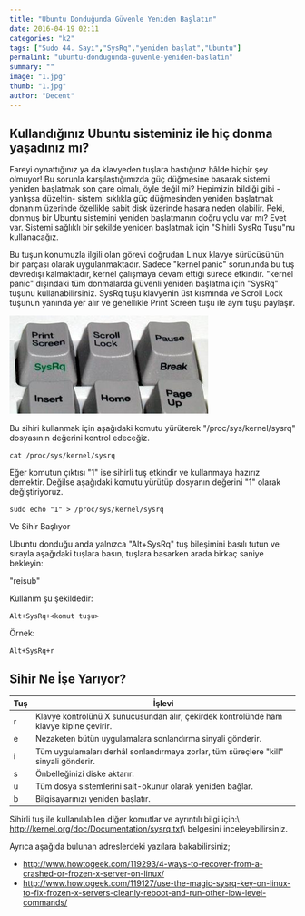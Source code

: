 ```yaml
---
title: "Ubuntu Donduğunda Güvenle Yeniden Başlatın"
date: 2016-04-19 02:11
categories: "k2"
tags: ["Sudo 44. Sayı","SysRq","yeniden başlat","Ubuntu"]
permalink: "ubuntu-dondugunda-guvenle-yeniden-baslatin"
summary: ""
image: "1.jpg"
thumb: "1.jpg"
author: "Decent"
---
```


## Kullandığınız Ubuntu sisteminiz ile hiç donma yaşadınız mı?
Fareyi oynattığınız ya da klavyeden tuşlara bastığınız hâlde hiçbir şey olmuyor! Bu sorunla karşılaştığımızda güç düğmesine basarak sistemi yeniden başlatmak son çare olmalı, öyle değil mi? Hepimizin bildiği gibi -yanlışsa düzeltin- sistemi sıklıkla güç düğmesinden yeniden başlatmak donanım üzerinde özellikle sabit disk üzerinde hasara neden olabilir. Peki, donmuş bir Ubuntu sistemini yeniden başlatmanın doğru yolu var mı? Evet var. Sistemi sağlıklı bir şekilde yeniden başlatmak için "Sihirli SysRq Tuşu"nu kullanacağız.

Bu tuşun konumuzla ilgili olan görevi doğrudan Linux klavye sürücüsünün bir parçası olarak uygulanmaktadır.
Sadece "kernel panic" sorununda bu tuş devredışı kalmaktadır, kernel çalışmaya devam ettiği sürece etkindir. "kernel panic" dışındaki tüm donmalarda güvenli yeniden başlatma için "SysRq" tuşunu kullanabilirsiniz. SysRq tuşu klavyenin üst kısmında ve Scroll Lock tuşunun yanında yer alır ve genellikle Print Screen tuşu ile aynı tuşu paylaşır.


![](images/post/ubuntu-dondugunda-guvenle-yeniden-baslatin/Resim-1_sysrq.jpg)


Bu sihiri kullanmak için aşağıdaki komutu yürüterek "/proc/sys/kernel/sysrq" dosyasının değerini kontrol edeceğiz.

```
cat /proc/sys/kernel/sysrq
```

Eğer komutun çıktısı "1" ise sihirli tuş etkindir ve kullanmaya hazırız demektir.
Değilse aşağıdaki komutu yürütüp dosyanın değerini "1" olarak değiştiriyoruz.

```
sudo echo "1" > /proc/sys/kernel/sysrq
```


Ve Sihir Başlıyor

Ubuntu donduğu anda yalnızca "Alt+SysRq" tuş bileşimini basılı tutun ve sırayla aşağıdaki tuşlara basın, tuşlara basarken arada birkaç saniye bekleyin:

"reisub"

Kullanım şu şekildedir:

```
Alt+SysRq+<komut tuşu>
```

Örnek:

```
Alt+SysRq+r
```

## Sihir Ne İşe Yarıyor?

| Tuş | İşlevi|
|------|---------|
|r | Klavye kontrolünü X sunucusundan alır, çekirdek kontrolünde ham klavye kipine çevirir.|
|e | Nezaketen bütün uygulamalara sonlandırma sinyali gönderir.|
|i | Tüm uygulamaları derhâl sonlandırmaya zorlar, tüm süreçlere "kill" sinyali gönderir.|
|s | Önbelleğinizi diske aktarır.|
|u | Tüm dosya sistemlerini salt-okunur olarak yeniden bağlar.|
|b | Bilgisayarınızı yeniden başlatır.|


Sihirli tuş ile kullanılabilen diğer komutlar ve ayrıntılı bilgi için:\\
<http://kernel.org/doc/Documentation/sysrq.txt>\\
belgesini inceleyebilirsiniz.

Ayrıca aşağıda bulunan adreslerdeki yazılara bakabilirsiniz;

* <http://www.howtogeek.com/119293/4-ways-to-recover-from-a-crashed-or-frozen-x-server-on-linux/>  
* <http://www.howtogeek.com/119127/use-the-magic-sysrq-key-on-linux-to-fix-frozen-x-servers-cleanly-reboot-and-run-other-low-level-commands/>  
